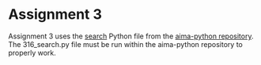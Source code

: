 # Assignment 3
Assignment 3 uses the [search](https://github.com/aimacode/aima-python/blob/master/search.py) Python file from the [aima-python repository](https://github.com/aimacode/aima-python). The 316_search.py file must be run within the aima-python repository to properly work.